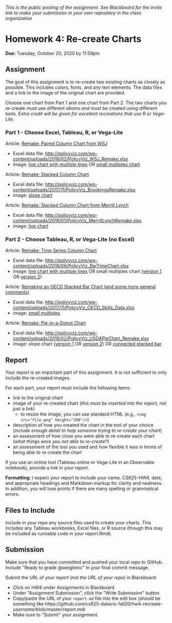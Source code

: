 *This is the public posting of the assignment. See Blackboard for the invite link to make your submission in your own repository in the class organization*

# Homework 4: Re-create Charts

**Due:** Tuesday, October 20, 2020 by 11:59pm

## Assignment

The goal of this assignment is to re-create two existing charts as closely as possible. This includes colors, fonts, and any text elements. The data files and a link to the image of the original chart are provided.

Choose one chart from Part 1 and one chart from Part 2.  The two charts you re-create must use different idioms *and* must be created using different tools. *Extra credit will be given for excellent recreations that use R or Vega-Lite.*

### Part 1 - Choose Excel, Tableau, R, or Vega-Lite

Article: [Remake: Paired Column Chart from WSJ](https://policyviz.com/2018/03/01/remake-paired-column-chart-from-wsj/)
* Excel data file: http://policyviz.com/wp-content/uploads/2018/02/PolicyViz_WSJ_Remake.xlsx
* image: [line chart with multiple lines](https://policyviz.com/wp-content/uploads/2018/02/PolicyViz_WSJ_Remake_LineChart-1024x613.png) OR [small multiples chart](https://policyviz.com/wp-content/uploads/2018/02/PolicyViz_WSJ_Remake_SmallMultiples-1024x615.png)

Article: [Remake: Stacked Column Chart](https://policyviz.com/2017/11/16/remake-stacked-column-chart/)
* Excel data file: http://policyviz.com/wp-content/uploads/2017/11/PolicyViz_BrookingsRemake.xlsx
* image: [slope chart](https://policyviz.com/wp-content/uploads/2017/10/Brookings_Remake.png)

Article: [Remake: Stacked Column Chart from Merrill Lynch](https://policyviz.com/2018/02/22/remake-stacked-column-chart-merrill-lynch/)
* Excel data file: http://policyviz.com/wp-content/uploads/2018/01/PolicyViz_MerrillLynchRemake.xlsx
* image: [line chart](https://policyviz.com/wp-content/uploads/2018/01/MerrillLynch_LineChart.png)

### Part 2 - Choose Tableau, R, or Vega-Lite (no Excel)

Article: [Remake: Time Series Column Chart](https://policyviz.com/2018/06/07/remake-time-series-column-chart/)
* Excel data file: http://policyviz.com/wp-content/uploads/2018/06/PolicyViz_BarTimeChart.xlsx
* image: [line chart with multiple lines](https://policyviz.com/wp-content/uploads/2018/06/PolicyViz_USDA_Remake_Line_Chart.png) OR small multiples chart ([version 1](https://policyviz.com/wp-content/uploads/2018/06/PolicyViz_USDA_Remake_Cycle_Chart.jpg) OR [version 2](https://policyviz.com/wp-content/uploads/2018/06/PolicyViz_USDA_Remake_Cycle_Chart_Sorted-1024x628.jpg))

Article: [Remaking an OECD Stacked Bar Chart (and some more general comments)](https://policyviz.com/2017/11/30/remaking-oecd-stacked-bar-chart-general-comments/)
* Excel data file: http://policyviz.com/wp-content/uploads/2017/11/PolicyViz_OECD_Skills_Data.xlsx
* image: [small multiples](https://policyviz.com/wp-content/uploads/2017/11/PolicyViz_OECDStackedColumnChartRemake.png)

Article: [Remake: Pie-in-a-Donut Chart](https://policyviz.com/2018/02/15/remake-pie-in-a-donut-chart/)
* Excel data file: http://policyviz.com/wp-content/uploads/2018/02/PolicyViz_USDAPieChart_Remake.xlsx
* image: slope chart ([version 1](https://policyviz.com/wp-content/uploads/2018/02/PolicyViz_USDARemake_SlopeChart-600x362.png) OR [version 2](https://policyviz.com/wp-content/uploads/2018/02/PolicyViz_USDARemake_SlopeChart_RedBlue-600x359.png)) OR [connected stacked bar](https://policyviz.com/wp-content/uploads/2018/02/PolicyViz_USDARemake_StackedColumnChart-1024x622.png)

## Report

Your report is an important part of this assignment. It is not sufficient to only include the re-created images.

For each part, your report must include the following items:
* link to the original chart
* image of your re-created chart (*this must be inserted into the report, not just a link*)
    * to resize the image, you can use standard HTML (e.g., `<img src="file.png" height="200"/>`)
* description of how you created the chart in the tool of your choice (*include enough detail to help someone trying to re-create your chart*)
* an assessment of how close you were able to re-create each chart (*what things were you not able to re-create?*)
* an assessment of the tool you used and how flexible it was in terms of being able to re-create the chart

If you use an online tool (Tableau online or Vega-Lite in an Observable notebook), provide a link in your report.

**Formatting:** I expect your report to include your name, CS625-HW4, date, and appropriate headings and Markdown markup for clarity and neatness. In addition, you will lose points if there are many spelling or grammatical errors. 

## Files to Include

Include in your repo any source files used to create your charts.  This includes any Tableau workbooks, Excel files, or R source (though this may be included as runnable code in your report.Rmd).

## Submission
Make sure that you have committed and pushed your local repo to GitHub.  Include "Ready to grade @weiglemc" in your final commit message. 

Submit the URL of your report (*not the URL of your repo*) in Blackboard:
* Click on HW4 under Assignments in Blackboard
* Under "Assignment Submission", click the "Write Submission" button.
* Copy/paste the URL of your `report.md` file into the edit box (should be something like https<nolink>://github.com/cs625-datavis-fall20/hw4-recreate-*username*/blob/master/report.md)
* Make sure to "Submit" your assignment.
